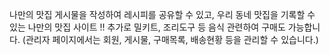 나만의 맛집 게시물을 작성하여 레시피를 공유할 수 있고, 우리 동네 맛집을 기록할 수 있는 나만의 맛집 사이트 !!
추가로 밀키트, 조리도구 등 음식 관련하여 구매도 가능합니다.
(관리자 페이지에서는 회원, 게시물, 구매목록, 배송현황 등을 관리할 수 있습니다.)
